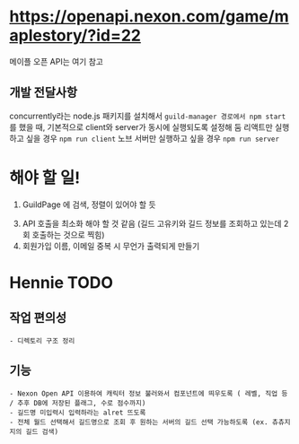 # https://openapi.nexon.com/game/maplestory/?id=22

메이플 오픈 API는 여기 참고


## 개발 전달사항
concurrently라는 node.js 패키지를 설치해서 `guild-manager 경로에서 npm start`를 했을 때, 기본적으로 client와 server가 동시에 실행되도록 설정해 둠
리액트만 실행하고 싶을 경우 `npm run client`
노브 서버만 실행하고 싶을 경우 `npm run server`

# 해야 할 일!
1. GuildPage 에 검색, 정렬이 있어야 할 듯
<!-- 2. Adminpage : DB에서 길드 코드와 n주차 조회해서 데이터 불러오기 -->
3. API 호출을 최소화 해야 할 것 같음 (길드 고유키와 길드 정보를 조회하고 있는데 2회 호출하는 것으로 찍힘)
4. 회원가입 이름, 이메일 중복 시 무언가 출력되게 만들기

# Hennie TODO

## 작업 편의성
    - 디렉토리 구조 정리

## 기능    
    - Nexon Open API 이용하여 캐릭터 정보 불러와서 컴포넌트에 띄우도록 ( 레벨, 직업 등 / 추후 DB에 저장된 플래그, 수로 점수까지)
    - 길드명 미입력시 입력하라는 alret 뜨도록
    - 전체 월드 선택해서 길드명으로 조회 후 원하는 서버의 길드 선택 가능하도록 (ex. 츄츄지지의 길드 검색)